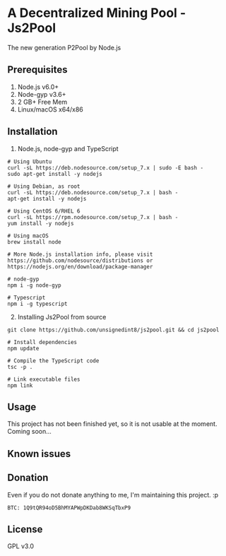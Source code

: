 # A Decentralized Mining Pool - Js2Pool

The new generation P2Pool by Node.js

## Prerequisites
1. Node.js v6.0+
2. Node-gyp v3.6+
3. 2 GB+ Free Mem
4. Linux/macOS x64/x86

## Installation
1. Node.js, node-gyp and TypeScript

```
# Using Ubuntu
curl -sL https://deb.nodesource.com/setup_7.x | sudo -E bash -
sudo apt-get install -y nodejs

# Using Debian, as root
curl -sL https://deb.nodesource.com/setup_7.x | bash -
apt-get install -y nodejs

# Using CentOS 6/RHEL 6
curl -sL https://rpm.nodesource.com/setup_7.x | bash -
yum install -y nodejs

# Using macOS
brew install node

# More Node.js installation info, please visit https://github.com/nodesource/distributions or https://nodejs.org/en/download/package-manager

# node-gyp
npm i -g node-gyp

# Typescript
npm i -g typescript

```
2. Installing Js2Pool from source
```
git clone https://github.com/unsignedint8/js2pool.git && cd js2pool

# Install dependencies
npm update

# Compile the TypeScript code
tsc -p .

# Link executable files
npm link
```

## Usage

This project has not been finished yet, so it is not usable at the moment. Coming soon...

## Known issues

## Donation

Even if you do not donate anything to me, I'm maintaining this project. :p

```
BTC: 1Q9tQR94oD5BhMYAPWpDKDab8WKSqTbxP9
```


## License
GPL v3.0